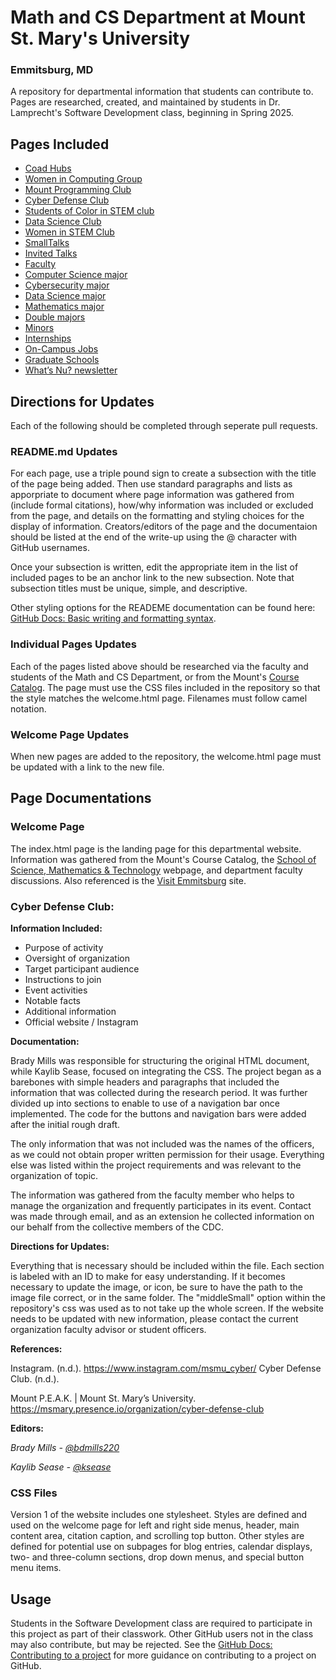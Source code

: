 # Math and CS Department at Mount St. Mary's University
### Emmitsburg, MD

A repository for departmental information that students can contribute to. Pages are researched, created, and maintained by students in Dr. Lamprecht's Software Development class, beginning in Spring 2025.

## Pages Included

* [Coad Hubs](#coad-hubs)
* [Women in Computing Group](#women-in-computing)
* [Mount Programming Club](#mount-programming-club)
* [Cyber Defense Club](#cyber-defense-club-readme) 
* [Students of Color in STEM club](#students-of-color-in-stem)
* [Data Science Club](#data-science-club-page)
* [Women in STEM Club](#women-in-stem)
* [SmallTalks](#smalltalks)
* [Invited Talks](#invited-talks-page)
* [Faculty](#faculty)
* [Computer Science major](#computer-science-major) 
* [Cybersecurity major](#cybersecurity-major) 
* [Data Science major](#data-major)
* [Mathematics major](#mathematics-major)
* [Double majors](#data-major)
* [Minors](#minors)
* [Internships](#internships) 
* [On-Campus Jobs](#oncampus-jobs)
* [Graduate Schools](#graduate-schools)
* [What’s Nu? newsletter](#whats-nu?)

## Directions for Updates

Each of the following should be completed through seperate pull requests.

### README.md Updates

For each page, use a triple pound sign to create a subsection with the title of the page being added. Then use standard paragraphs and lists as apporpriate to document where page information was gathered from (include formal citations), how/why information was included or excluded from the page, and details on the formatting and styling choices for the display of information. Creators/editors of the page and the documentaion should be listed at the end of the write-up using the @ character with GitHub usernames.

Once your subsection is written, edit the appropriate item in the list of included pages to be an anchor link to the new subsection. Note that subsection titles must be unique, simple, and descriptive.

Other styling options for the READEME documentation can be found here: [GitHub Docs: Basic writing and formatting syntax](https://docs.github.com/en/get-started/writing-on-github/getting-started-with-writing-and-formatting-on-github/basic-writing-and-formatting-syntax).

### Individual Pages Updates

Each of the pages listed above should be researched via the faculty and students of the Math and CS Department, or from the Mount's [Course Catalog](https://catalog.msmary.edu/index.php). The page must use the CSS files included in the repository so that the style matches the welcome.html page. Filenames must follow camel notation.

### Welcome Page Updates

When new pages are added to the repository, the welcome.html page must be updated with a link to the new file.

## Page Documentations

### Welcome Page

The index.html page is the landing page for this departmental website. Information was gathered from the Mount's Course Catalog, the [School of Science, Mathematics & Technology](https://msmary.edu/academics/schools-divisions/school-of-science-mathematics-and-technology/index.html) webpage, and department faculty discussions. Also referenced is the [Visit Emmitsburg](https://visitemmitsburg.com) site.

### Cyber Defense Club:

**Information Included:**

* Purpose of activity
* Oversight of organization
* Target participant audience
* Instructions to join
* Event activities
* Notable facts
* Additional information
* Official website / Instagram

**Documentation:**

Brady Mills was responsible for structuring the original HTML document, while Kaylib Sease, focused on integrating the CSS. The project began as a barebones with simple headers and paragraphs that included the information that was collected during the research period. It was further divided up into sections to enable to use of a navigation bar once implemented. The code for the buttons and navigation bars were added after the initial rough draft. 

The only information that was not included was the names of the officers, as we could not obtain proper written permission for their usage. Everything else was listed within the project requirements and was relevant to the organization of topic.

The information was gathered from the faculty member who helps to manage the organization and frequently participates in its event. Contact was made through email, and as an extension he collected information on our behalf from the collective members of the CDC. 

**Directions for Updates:**

Everything that is necessary should be included within the file. Each section is labeled with an ID to make for easy understanding. If it becomes necessary to update the image, or icon, be sure to have the path to the image file correct, or in the same folder. The "middleSmall" option within the repository's css was used as to not take up the whole screen. If the website needs to be updated with new information, please contact the current organization faculty advisor or student officers.

**References:**

Instagram. (n.d.). https://www.instagram.com/msmu_cyber/
Cyber Defense Club. (n.d.).

 Mount P.E.A.K. | Mount St. Mary’s University. https://msmary.presence.io/organization/cyber-defense-club

**Editors:**

_Brady Mills - [@bdmills220](https://github.com/bdmills220)_

_Kaylib Sease - [@ksease](https://github.com/ksease)_

### CSS Files

Version 1 of the website includes one stylesheet. Styles are defined and used on the welcome page for left and right side menus, header, main content area, citation caption, and scrolling top button. Other styles are defined for potential use on subpages for blog entries, calendar displays, two- and three-column sections, drop down menus, and special button menu items.

## Usage

Students in the Software Development class are required to participate in this project as part of their classwork. Other GitHub users not in the class may also contribute, but may be rejected. See the [GitHub Docs: Contributing to a project](https://docs.github.com/en/get-started/exploring-projects-on-github/contributing-to-a-project) for more guidance on contributing to a project on GitHub.
